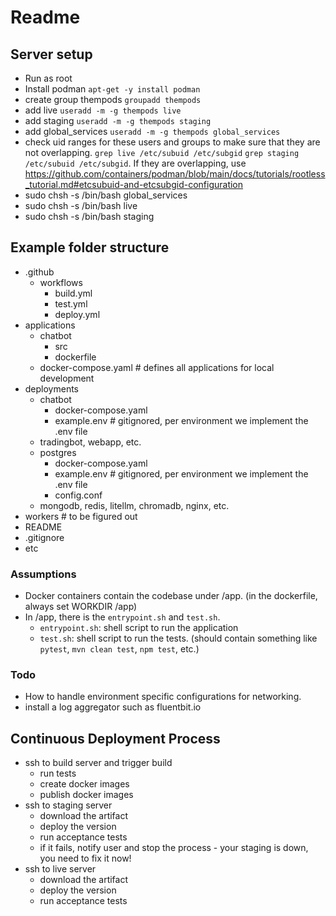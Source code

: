 # Readme

## Server setup
 - Run as root
 - Install podman `apt-get -y install podman`
 - create group thempods `groupadd thempods`
 - add live `useradd -m -g thempods live`
 - add staging `useradd -m -g thempods staging`
 - add global_services `useradd -m -g thempods global_services`
 - check uid ranges for these users and groups to make sure that they are not overlapping. `grep live /etc/subuid /etc/subgid` `grep staging /etc/subuid /etc/subgid`. If they are overlapping, use https://github.com/containers/podman/blob/main/docs/tutorials/rootless_tutorial.md#etcsubuid-and-etcsubgid-configuration
 - sudo chsh -s /bin/bash global_services
 - sudo chsh -s /bin/bash live
 - sudo chsh -s /bin/bash staging


## Example folder structure

- .github
  - workflows
    - build.yml
    - test.yml
    - deploy.yml
- applications 
  - chatbot
    - src
    - dockerfile
  - docker-compose.yaml # defines all applications for local development
- deployments
  - chatbot
    - docker-compose.yaml
    - example.env # gitignored, per environment we implement the .env file
  - tradingbot, webapp, etc.
  - postgres
    - docker-compose.yaml
    - example.env # gitignored, per environment we implement the .env file
    - config.conf
  - mongodb, redis, litellm, chromadb, nginx, etc.
- workers # to be figured out
- README
- .gitignore
- etc

### Assumptions
* Docker containers contain the codebase under /app. (in the dockerfile, always set WORKDIR /app)
* In /app, there is the `entrypoint.sh` and `test.sh`. 
  * `entrypoint.sh`: shell script to run the application
  * `test.sh`: shell script to run the tests. (should contain something like `pytest`, `mvn clean test`, `npm test`, etc.)


### Todo
- How to handle environment specific configurations for networking. 
- install a log aggregator such as fluentbit.io

## Continuous Deployment Process
  - ssh to build server and trigger build
    - run tests
    - create docker images
    - publish docker images
  - ssh to staging server 
    - download the artifact
    - deploy the version
    - run acceptance tests
    - if it fails, notify user and stop the process - your staging is down, you need to fix it now! 
  - ssh to live server
    - download the artifact
    - deploy the version
    - run acceptance tests 
